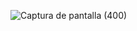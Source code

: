 ![Captura de pantalla (400)](https://github.com/Naiker12/Sistema-de-Ventas-en-Php-Javascript-Mysql-MVC./assets/128765218/c1aaa1b8-5867-4eac-bcc1-d95cf20c1608)

